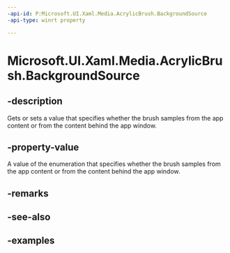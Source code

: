 ```yaml
---
-api-id: P:Microsoft.UI.Xaml.Media.AcrylicBrush.BackgroundSource
-api-type: winrt property

---
```

<!-- Property syntax.
public AcrylicBackgroundSource BackgroundSource { get;  set; }
-->

# Microsoft.UI.Xaml.Media.AcrylicBrush.BackgroundSource


## -description

Gets or sets a value that specifies whether the brush samples from the app content or from the content behind the app window.


## -property-value

A value of the enumeration that specifies whether the brush samples from the app content or from the content behind the app window.


## -remarks


## -see-also


## -examples


